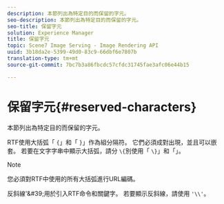 ```yaml
---
description: 本節列出為特定目的而保留的字元。
seo-description: 本節列出為特定目的而保留的字元。
seo-title: 保留字元
solution: Experience Manager
title: 保留字元
topic: Scene7 Image Serving - Image Rendering API
uuid: 3b18da2e-5399-49d0-83c9-66dbf6e7807b
translation-type: tm+mt
source-git-commit: 7bc7b3a86fbcdc57cfdc31745fae3afc06e44b15

---
```



# 保留字元{#reserved-characters}

本節列出為特定目的而保留的字元。

RTF使用大括弧「 `{`」和「 `}`」作為組分隔符。 它們必須成對出現，並且可以嵌套。 若要在文字字串中顯示大括弧，請分 `\{`別使用「 `\}`」和「」。

>[!NOTE]
>
>您必須對RTF中使用的所有大括弧進行URL編碼。

反斜線&#39;\&#39;用於引入RTF命令和關鍵字。 若要顯示反斜線，請使用 `'\\'`。
